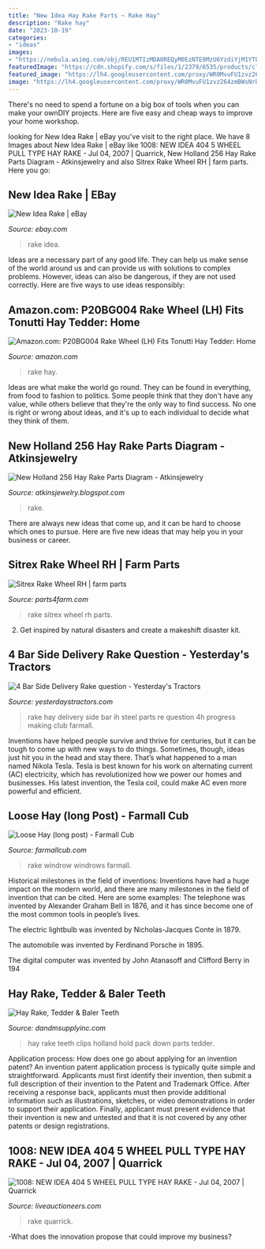 ```yaml
---
title: "New Idea Hay Rake Parts ~ Rake Hay"
description: "Rake hay"
date: "2023-10-19"
categories:
- "ideas"
images:
- "https://nebula.wsimg.com/obj/REU1MTIzMDA0REQyM0EzNTE0MzU6YzdiYjM1YTQ0ZTkyMzk1YmQwZDE2NDNhYTE4MzE3ZmU6Ojo6OjA="
featuredImage: "https://cdn.shopify.com/s/files/1/2379/6535/products/clips_480x480.jpg?v=1533667920"
featured_image: "https://lh4.googleusercontent.com/proxy/WR0MvuFU1zvz264zmBWsNrDf1fbsX7wQajj82SBYZszfElozAkZps8bfjRHvQrbYTeBxkuoptEY4XMNnAOqbxCxv5a4PkyY7EwMH-omskGVcEnhf4YYrW1XRjW2KuStc_oas_SQheZ1FvzZwYIkfx6zePk2okOMG6c0=s0-d"
image: "https://lh4.googleusercontent.com/proxy/WR0MvuFU1zvz264zmBWsNrDf1fbsX7wQajj82SBYZszfElozAkZps8bfjRHvQrbYTeBxkuoptEY4XMNnAOqbxCxv5a4PkyY7EwMH-omskGVcEnhf4YYrW1XRjW2KuStc_oas_SQheZ1FvzZwYIkfx6zePk2okOMG6c0=s0-d"
---
```



There's no need to spend a fortune on a big box of tools when you can make your ownDIY projects. Here are five easy and cheap ways to improve your home workshop.

	

		
looking for New Idea Rake | eBay you've visit to the right place. We have 8 Images about New Idea Rake | eBay like 1008: NEW IDEA 404 5 WHEEL PULL TYPE HAY RAKE - Jul 04, 2007 | Quarrick, New Holland 256 Hay Rake Parts Diagram - Atkinsjewelry and also Sitrex Rake Wheel RH | farm parts. Here you go:
		
    
## New Idea Rake | EBay

<img loading=lazy src="http://i.ebayimg.com/00/s/NTAwWDM2Mg==/z/kKAAAOxydlFS-rU3/$_3.JPG?set_id=2" onerror="this.onerror=null;this.src='https://tse3.mm.bing.net/th?id=OIP.ikNRFbfRGxp_TAOp_ngYSQAAAA&amp;pid=15.1';" alt="New Idea Rake | eBay">

_Source: ebay.com_

>rake idea. 

	

Ideas are a necessary part of any good life. They can help us make sense of the world around us and can provide us with solutions to complex problems. However, ideas can also be dangerous, if they are not used correctly. Here are five ways to use ideas responsibly: 

    
## Amazon.com: P20BG004 Rake Wheel (LH) Fits Tonutti Hay Tedder: Home

<img loading=lazy src="https://images-na.ssl-images-amazon.com/images/I/41U9yZm9fpL.__AC_SX300_QL70_ML2_.jpg" onerror="this.onerror=null;this.src='https://tse2.mm.bing.net/th?id=OIP.8ZudjVub822yIF5141MbIgAAAA&amp;pid=15.1';" alt="Amazon.com: P20BG004 Rake Wheel (LH) Fits Tonutti Hay Tedder: Home">

_Source: amazon.com_

>rake hay. 

	

Ideas are what make the world go round. They can be found in everything, from food to fashion to politics. Some people think that they don't have any value, while others believe that they're the only way to find success. No one is right or wrong about ideas, and it's up to each individual to decide what they think of them.

    
## New Holland 256 Hay Rake Parts Diagram - Atkinsjewelry

<img loading=lazy src="https://lh4.googleusercontent.com/proxy/WR0MvuFU1zvz264zmBWsNrDf1fbsX7wQajj82SBYZszfElozAkZps8bfjRHvQrbYTeBxkuoptEY4XMNnAOqbxCxv5a4PkyY7EwMH-omskGVcEnhf4YYrW1XRjW2KuStc_oas_SQheZ1FvzZwYIkfx6zePk2okOMG6c0=s0-d" onerror="this.onerror=null;this.src='https://tse1.mm.bing.net/th?id=OIP.gJDTVjMTJtzwe78NMnjqLAAAAA&amp;pid=15.1';" alt="New Holland 256 Hay Rake Parts Diagram - Atkinsjewelry">

_Source: atkinsjewelry.blogspot.com_

>rake. 

	

There are always new ideas that come up, and it can be hard to choose which ones to pursue. Here are five new ideas that may help you in your business or career.

    
## Sitrex Rake Wheel RH | Farm Parts

<img loading=lazy src="https://nebula.wsimg.com/obj/REU1MTIzMDA0REQyM0EzNTE0MzU6YzdiYjM1YTQ0ZTkyMzk1YmQwZDE2NDNhYTE4MzE3ZmU6Ojo6OjA=" onerror="this.onerror=null;this.src='https://tse1.mm.bing.net/th?id=OIP.oqBwfBV1UdNa11e_Y7JwTAHaJ4&amp;pid=15.1';" alt="Sitrex Rake Wheel RH | farm parts">

_Source: parts4farm.com_

>rake sitrex wheel rh parts. 

	

2. Get inspired by natural disasters and create a makeshift disaster kit.

    
## 4 Bar Side Delivery Rake Question - Yesterday&#039;s Tractors

<img loading=lazy src="http://www.tractorshed.com/gallery/uptest/a65749.jpg" onerror="this.onerror=null;this.src='https://tse4.mm.bing.net/th?id=OIP.hkGDIuP1d5b9iFjXLsXm9wHaFj&amp;pid=15.1';" alt="4 Bar Side Delivery Rake question - Yesterday&#039;s Tractors">

_Source: yesterdaystractors.com_

>rake hay delivery side bar ih steel parts re question 4h progress making club farmall. 

	

Inventions have helped people survive and thrive for centuries, but it can be tough to come up with new ways to do things. Sometimes, though, ideas just hit you in the head and stay there. That’s what happened to a man named Nikola Tesla. Tesla is best known for his work on alternating current (AC) electricity, which has revolutionized how we power our homes and businesses. His latest invention, the Tesla coil, could make AC even more powerful and efficient.

    
## Loose Hay (long Post) - Farmall Cub

<img loading=lazy src="http://www.chatstractors.com/2007_implements/1353_new_idea_leftprofile.jpg" onerror="this.onerror=null;this.src='https://tse3.mm.bing.net/th?id=OIP.PJC8SJwMGn8g3C4p-ONTNgHaGC&amp;pid=15.1';" alt="Loose Hay (long post) - Farmall Cub">

_Source: farmallcub.com_

>rake windrow windrows farmall. 

	

Historical milestones in the field of inventions:
Inventions have had a huge impact on the modern world, and there are many milestones in the field of invention that can be cited. Here are some examples:
The telephone was invented by Alexander Graham Bell in 1876, and it has since become one of the most common tools in people’s lives.

The electric lightbulb was invented by Nicholas-Jacques Conte in 1879.

The automobile was invented by Ferdinand Porsche in 1895. 

The digital computer was invented by John Atanasoff and Clifford Berry in 194
    
## Hay Rake, Tedder &amp; Baler Teeth

<img loading=lazy src="https://cdn.shopify.com/s/files/1/2379/6535/products/clips_480x480.jpg?v=1533667920" onerror="this.onerror=null;this.src='https://tse4.mm.bing.net/th?id=OIP.p0WkT_0gNtFX8fGKCU5MwgHaFj&amp;pid=15.1';" alt="Hay Rake, Tedder &amp; Baler Teeth">

_Source: dandmsupplyinc.com_

>hay rake teeth clips holland hold pack down parts tedder. 

	

Application process: How does one go about applying for an invention patent?
An invention patent application process is typically quite simple and straightforward. Applicants must first identify their invention, then submit a full description of their invention to the Patent and Trademark Office. After receiving a response back, applicants must then provide additional information such as illustrations, sketches, or video demonstrations in order to support their application. Finally, applicant must present evidence that their invention is new and untested and that it is not covered by any other patents or design registrations.

    
## 1008: NEW IDEA 404 5 WHEEL PULL TYPE HAY RAKE - Jul 04, 2007 | Quarrick

<img loading=lazy src="https://p1.liveauctioneers.com/707/12808/3875713_1_x.jpg?auto=webp&amp;format=pjpg&amp;version=1183219936&amp;width=512" onerror="this.onerror=null;this.src='https://tse4.mm.bing.net/th?id=OIP.5KDPt7V_V7nJOlf4pF8A3gHaFj&amp;pid=15.1';" alt="1008: NEW IDEA 404 5 WHEEL PULL TYPE HAY RAKE - Jul 04, 2007 | Quarrick">

_Source: liveauctioneers.com_

>rake quarrick. 

	

-What does the innovation propose that could improve my business?

